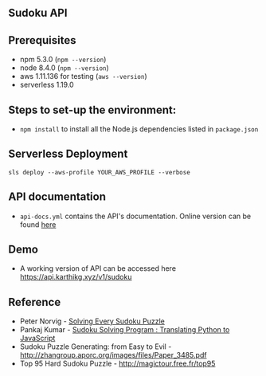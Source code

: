 ## Sudoku API

## Prerequisites

- npm 5.3.0 (`npm --version`)
- node 8.4.0 (`npm --version`)
- aws 1.11.136 for testing (`aws --version`)
- serverless 1.19.0

## Steps to set-up the environment:

- `npm install` to install all the Node.js dependencies listed in `package.json`

## Serverless Deployment
`sls deploy --aws-profile YOUR_AWS_PROFILE --verbose`

## API documentation
- `api-docs.yml` contains the API's documentation. Online version can be found [here](https://app.swaggerhub.com/apis/kgthenerd/sudoku-api/1.0.0)

## Demo
- A working version of API can be accessed here https://api.karthikg.xyz/v1/sudoku

## Reference
- Peter Norvig - [Solving Every Sudoku Puzzle](http://norvig.com/sudoku.html)
- Pankaj Kumar - [Sudoku Solving Program : Translating Python to JavaScript](http://pankaj-k.net/weblog/2007/03/sudoku_solving_program_transla.html)
- Sudoku Puzzle Generating: from Easy to Evil - http://zhangroup.aporc.org/images/files/Paper_3485.pdf
- Top 95 Hard Sudoku Puzzle - http://magictour.free.fr/top95
